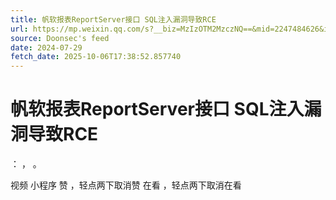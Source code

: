 ```yaml
---
title: 帆软报表ReportServer接口 SQL注入漏洞导致RCE
url: https://mp.weixin.qq.com/s?__biz=MzIzOTM2MzczNQ==&mid=2247484626&idx=2&sn=216285ccca848571d4ae5e385ce0f46a
source: Doonsec's feed
date: 2024-07-29
fetch_date: 2025-10-06T17:38:52.857740
---
```


# 帆软报表ReportServer接口 SQL注入漏洞导致RCE

：
，
。

视频
小程序
赞
，轻点两下取消赞
在看
，轻点两下取消在看